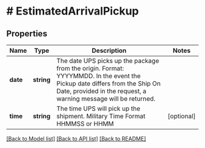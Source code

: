 # # EstimatedArrivalPickup

## Properties

Name | Type | Description | Notes
------------ | ------------- | ------------- | -------------
**date** | **string** | The date UPS picks up the package from the origin. Format: YYYYMMDD. In the event the Pickup date differs from the Ship On Date, provided in the request, a warning message will be returned. |
**time** | **string** | The time UPS will pick up the shipment. Military Time Format HHMMSS or HHMM | [optional]

[[Back to Model list]](../../README.md#models) [[Back to API list]](../../README.md#endpoints) [[Back to README]](../../README.md)
